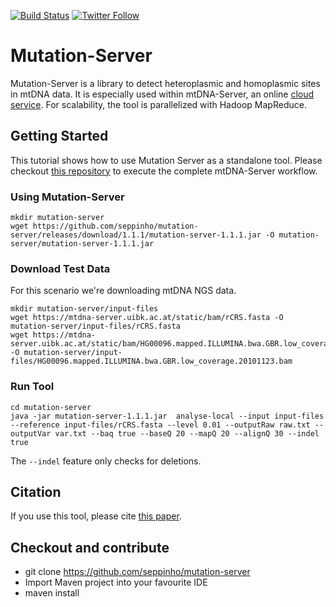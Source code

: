 [![Build Status](https://travis-ci.org/seppinho/mutation-server.svg?branch=master)](https://travis-ci.org/seppinho/mutation-server)
[![Twitter Follow](https://img.shields.io/twitter/follow/mtdnaserver.svg?style=social&label=Follow)](https://twitter.com/mtdnaserver)

# Mutation-Server
Mutation-Server is a library to detect heteroplasmic and homoplasmic sites in mtDNA data. 
It is especially used within mtDNA-Server, an online [cloud service](https://mtdna-server.uibk.ac.at). For scalability, the tool is parallelized with Hadoop MapReduce. 

## Getting Started
This tutorial shows how to use Mutation Server as a standalone tool. Please checkout [this repository](https://github.com/seppinho/mtdna-server-workflow) to execute the complete mtDNA-Server workflow. 

### Using Mutation-Server

```
mkdir mutation-server
wget https://github.com/seppinho/mutation-server/releases/download/1.1.1/mutation-server-1.1.1.jar -O mutation-server/mutation-server-1.1.1.jar
```
### Download Test Data

For this scenario we're downloading mtDNA NGS data.

```
mkdir mutation-server/input-files
wget https://mtdna-server.uibk.ac.at/static/bam/rCRS.fasta -O mutation-server/input-files/rCRS.fasta
wget https://mtdna-server.uibk.ac.at/static/bam/HG00096.mapped.ILLUMINA.bwa.GBR.low_coverage.20101123.bam  -O mutation-server/input-files/HG00096.mapped.ILLUMINA.bwa.GBR.low_coverage.20101123.bam
```
### Run Tool
```
cd mutation-server
java -jar mutation-server-1.1.1.jar  analyse-local --input input-files  --reference input-files/rCRS.fasta --level 0.01 --outputRaw raw.txt --outputVar var.txt --baq true --baseQ 20 --mapQ 20 --alignQ 30 --indel true
```
The `--indel` feature only checks for deletions. 

## Citation

If you use this tool, please cite [this paper](http://nar.oxfordjournals.org/content/early/2016/04/15/nar.gkw247.full).

## Checkout and contribute
* git clone https://github.com/seppinho/mutation-server
* Import Maven project into your favourite IDE
* maven install
